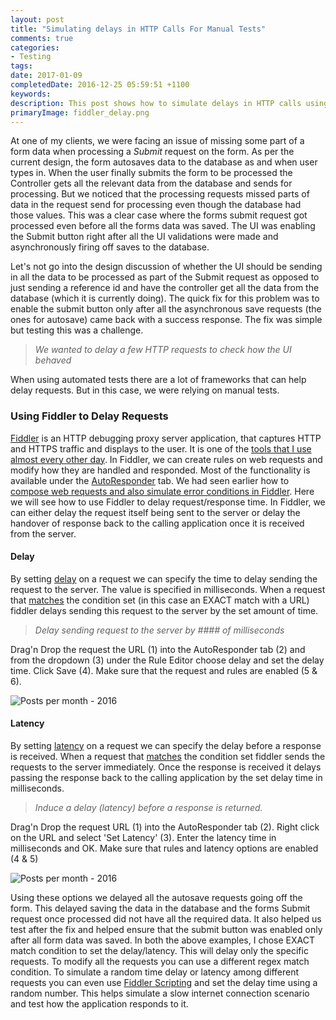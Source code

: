 ```yaml
---
layout: post
title: "Simulating delays in HTTP Calls For Manual Tests"
comments: true
categories: 
- Testing
tags: 
date: 2017-01-09
completedDate: 2016-12-25 05:59:51 +1100
keywords: 
description: This post shows how to simulate delays in HTTP calls using Fiddler.
primaryImage: fiddler_delay.png
---
```


At one of my clients, we were facing an issue of missing some part of a form data when processing a *Submit* request on the form. As per the current design, the form autosaves data to the database as and when user types in. When the user finally submits the form to be processed the Controller gets all the relevant data from the database and sends for processing. But we noticed that the processing requests missed parts of data in the request send for processing even though the database had those values. This was a clear case where the forms submit request got processed even before all the forms data was saved. The UI was enabling the Submit button right after all the UI validations were made and asynchronously firing off saves to the database. 

Let's not go into the design discussion of whether the UI should be sending in all the data to be processed as part of the Submit request as opposed to just sending a reference id and have the controller get all the data from the database (which it is currently doing). The quick fix for this problem was to enable the submit button only after all the asynchronous save requests (the ones for autosave) came back with a success response. The fix was simple but testing this was a challenge.

> *We wanted to delay a few HTTP requests to check how the UI behaved*

When using automated tests there are a lot of frameworks that can help delay requests. But in this case, we were relying on manual tests.

### Using Fiddler to Delay Requests 

[Fiddler](http://www.telerik.com/fiddler) is an HTTP debugging proxy server application, that captures HTTP and HTTPS traffic and displays to the user. It is one of the [tools that I use almost every other day](http://www.rahulpnath.com/blog/tools-that-I-use/). In Fiddler, we can create rules on web requests and modify how they are handled and responded. Most of the functionality is available under the [AutoResponder](http://docs.telerik.com/fiddler/KnowledgeBase/AutoResponder#latency) tab. We had seen earlier how to [compose web requests and also simulate error conditions in Fiddler](http://www.rahulpnath.com/blog/using-fiddler-to-help-in-manual-testing/). Here we will see how to use Fiddler to delay request/response time. In Fiddler, we can either delay the request itself being sent to the server or delay the handover of response back to the calling application once it is received from the server.

#### **Delay**

By setting [delay](http://docs.telerik.com/fiddler/KnowledgeBase/AutoResponder#delay) on a request we can specify the time to delay sending the request to the server. The value is specified in milliseconds. When a request that [matches](http://docs.telerik.com/fiddler/KnowledgeBase/AutoResponder#matching-rules) the condition set (in this case an EXACT match with a URL) fiddler delays sending this request to the server by the set amount of time.

> *Delay sending request to the server by #### of milliseconds*

Drag'n Drop the request the URL (1) into the AutoResponder tab (2) and from the dropdown (3) under the Rule Editor choose delay and set the delay time. Click Save (4). Make sure that the request and rules are enabled (5 & 6).

<img class="center" alt="Posts per month - 2016" src="{{ site.images_root}}/fiddler_delay.png"/>


#### **Latency**

By setting [latency](http://docs.telerik.com/fiddler/KnowledgeBase/AutoResponder#latency) on a request we can specify the delay before a response is received. When a request that [matches](http://docs.telerik.com/fiddler/KnowledgeBase/AutoResponder#matching-rules) the condition set fiddler sends the requests to the server immediately. Once the response is received it delays passing the response back to the calling application by the set delay time in milliseconds.

> *Induce a delay (latency) before a response is returned.*

Drag'n Drop the request URL (1) into the AutoResponder tab (2). Right click on the URL and select 'Set Latency' (3). Enter the latency time in milliseconds and OK. Make sure that rules and latency options are enabled (4 & 5)

<img class="center" alt="Posts per month - 2016" src="{{ site.images_root}}/fiddler_latency.png"/>


Using these options we delayed all the autosave requests going off the form. This delayed saving the data in the database and the forms Submit request once processed did not have all the required data. It also helped us test after the fix and helped ensure that the submit button was enabled only after all form data was saved. In both the above examples, I chose EXACT match condition to set the delay/latency. This will delay only the specific requests. To modify all the requests you can use a different regex match condition. To simulate a random time delay or latency among different requests you can even use [Fiddler Scripting](http://docs.telerik.com/fiddler/KnowledgeBase/FiddlerScript/ModifyRequestOrResponse) and set the delay time using a random number. This helps simulate a slow internet connection scenario and test how the application responds to it.